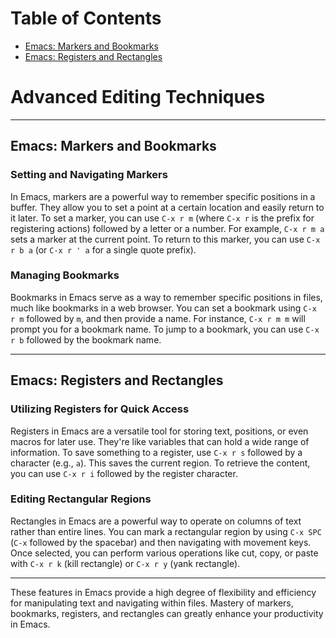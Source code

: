 # Table of Contents
- [Emacs: Markers and Bookmarks](#emacs-markers-and-bookmarks)
- [Emacs: Registers and Rectangles](#emacs-registers-and-rectangles)

# Advanced Editing Techniques
---

## Emacs: Markers and Bookmarks

### Setting and Navigating Markers

In Emacs, markers are a powerful way to remember specific positions in a buffer. They allow you to set a point at a certain location and easily return to it later. To set a marker, you can use `C-x r m` (where `C-x r` is the prefix for registering actions) followed by a letter or a number. For example, `C-x r m a` sets a marker at the current point. To return to this marker, you can use `C-x r b a` (or `C-x r ' a` for a single quote prefix).

### Managing Bookmarks

Bookmarks in Emacs serve as a way to remember specific positions in files, much like bookmarks in a web browser. You can set a bookmark using `C-x r m` followed by `m`, and then provide a name. For instance, `C-x r m m` will prompt you for a bookmark name. To jump to a bookmark, you can use `C-x r b` followed by the bookmark name.

---

## Emacs: Registers and Rectangles

### Utilizing Registers for Quick Access

Registers in Emacs are a versatile tool for storing text, positions, or even macros for later use. They're like variables that can hold a wide range of information. To save something to a register, use `C-x r s` followed by a character (e.g., `a`). This saves the current region. To retrieve the content, you can use `C-x r i` followed by the register character.

### Editing Rectangular Regions

Rectangles in Emacs are a powerful way to operate on columns of text rather than entire lines. You can mark a rectangular region by using `C-x SPC` (`C-x` followed by the spacebar) and then navigating with movement keys. Once selected, you can perform various operations like cut, copy, or paste with `C-x r k` (kill rectangle) or `C-x r y` (yank rectangle).

---

These features in Emacs provide a high degree of flexibility and efficiency for manipulating text and navigating within files. Mastery of markers, bookmarks, registers, and rectangles can greatly enhance your productivity in Emacs.
